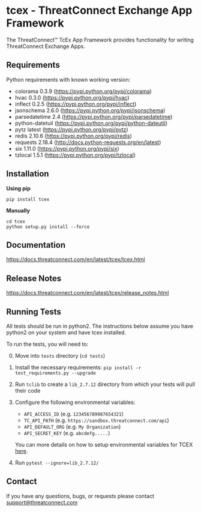 # tcex - ThreatConnect Exchange App Framework

The ThreatConnect&trade; TcEx App Framework provides functionality for writing ThreatConnect Exchange Apps.

## Requirements

Python requirements with known working version:
 * colorama 0.3.9 (https://pypi.python.org/pypi/colorama)
 * hvac 0.3.0 (https://pypi.python.org/pypi/hvac)
 * inflect 0.2.5 (https://pypi.python.org/pypi/inflect)
 * jsonschema 2.6.0 (https://pypi.python.org/pypi/jsonschema)
 * parsedatetime 2.4 (https://pypi.python.org/pypi/parsedatetime)
 * python-datetuil (https://pypi.python.org/pypi/python-dateutil)
 * pytz latest (https://pypi.python.org/pypi/pytz)
 * redis 2.10.6 (https://pypi.python.org/pypi/redis)
 * requests 2.18.4 (http://docs.python-requests.org/en/latest)
 * six 1.11.0 (https://pypi.python.org/pypi/six)
 * tzlocal 1.5.1 (https://pypi.python.org/pypi/tzlocal)

## Installation

**Using pip**

```
pip install tcex
```

**Manually**

```
cd tcex
python setup.py install --force
```

## Documentation

https://docs.threatconnect.com/en/latest/tcex/tcex.html

## Release Notes

https://docs.threatconnect.com/en/latest/tcex/release_notes.html

## Running Tests

All tests should be run in python2. The instructions below assume you have python2 on your system and have tcex installed.

To run the tests, you will need to:

0. Move into `tests` directory (`cd tests`)
1. Install the necessary requirements: `pip install -r test_requirements.py --upgrade`
2. Run `tclib` to create a `lib_2.7.12` directory from which your tests will pull their code
3. Configure the following environmental variables:
   - `API_ACCESS_ID` (e.g. `123456789987654321`)
   - `TC_API_PATH` (e.g. `https://sandbox.threatconnect.com/api`)
   - `API_DEFAULT_ORG` (e.g. `My Organization`)
   - `API_SECRET_KEY` (e.g. `abcdefg.....`)

    You can more details on how to setup environmental variables for TCEX [here](https://gitlab.com/fhightower-tc/tcex-playground#setup).

4. Run `pytest --ignore=lib_2.7.12/`

## Contact

If you have any questions, bugs, or requests please contact support@threatconnect.com
